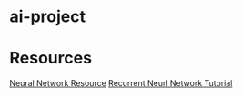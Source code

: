 # ai-project

# Resources
[Neural Network Resource](http://www.wildml.com/2015/09/implementing-a-neural-network-from-scratch/)
[Recurrent Neurl Network Tutorial](http://www.wildml.com/2015/09/recurrent-neural-networks-tutorial-part-1-introduction-to-rnns/)
